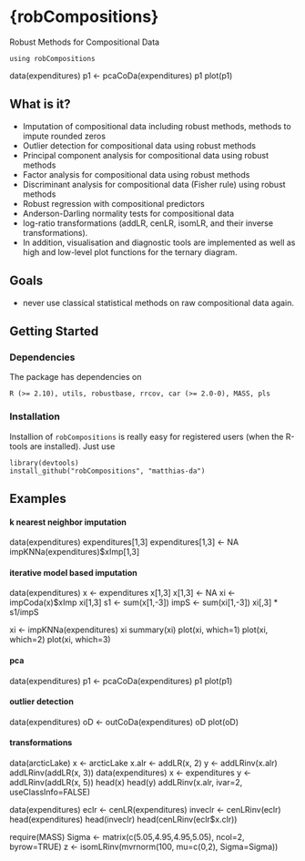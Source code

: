 {robCompositions}
=======================================

Robust Methods for Compositional Data

    using robCompositions

  data(expenditures)
  p1 <- pcaCoDa(expenditures)
  p1
  plot(p1)


What is it?
-----------

-   Imputation of compositional data including robust methods, methods to impute rounded zeros
-   Outlier detection for compositional data using robust methods 
-   Principal component analysis for compositional data using robust methods
-   Factor analysis for compositional data using robust methods 
-   Discriminant analysis for compositional data (Fisher rule) using robust methods
-   Robust regression with compositional predictors 
-   Anderson-Darling normality tests for compositional data
-   log-ratio transformations (addLR, cenLR, isomLR, and their inverse transformations).
-   In addition, visualisation and diagnostic tools are implemented as well as high and low-level plot functions for the 
             ternary diagram. 


Goals
-----

-   never use classical statistical methods on raw compositional data again.


Getting Started
---------------

### Dependencies

The package has dependencies on 

	R (>= 2.10), utils, robustbase, rrcov, car (>= 2.0-0), MASS, pls



### Installation

Installion of `robCompositions` is really easy for registered users (when the R-tools are installed). Just use 

    library(devtools)
    install_github("robCompositions", "matthias-da")


Examples
--------

#### k nearest neighbor imputation
data(expenditures)
expenditures[1,3]
expenditures[1,3] <- NA
impKNNa(expenditures)$xImp[1,3]

#### iterative model based imputation
data(expenditures)
x <- expenditures
x[1,3]
x[1,3] <- NA
xi <- impCoda(x)$xImp
xi[1,3]
s1 <- sum(x[1,-3])
impS <- sum(xi[1,-3])
xi[,3] * s1/impS

xi <- impKNNa(expenditures)
xi
summary(xi)
plot(xi, which=1)
plot(xi, which=2)
plot(xi, which=3)

#### pca
data(expenditures)
p1 <- pcaCoDa(expenditures)
p1
plot(p1)

#### outlier detection
data(expenditures)
oD <- outCoDa(expenditures)
oD
plot(oD)

#### transformations
data(arcticLake)
x <- arcticLake
x.alr <- addLR(x, 2)
y <- addLRinv(x.alr)
addLRinv(addLR(x, 3))
data(expenditures)
x <- expenditures
y <- addLRinv(addLR(x, 5))
head(x)
head(y)
addLRinv(x.alr, ivar=2, useClassInfo=FALSE)

data(expenditures)
eclr <- cenLR(expenditures)
inveclr <- cenLRinv(eclr)
head(expenditures)
head(inveclr)
head(cenLRinv(eclr$x.clr))

require(MASS)
Sigma <- matrix(c(5.05,4.95,4.95,5.05), ncol=2, byrow=TRUE)
z <- isomLRinv(mvrnorm(100, mu=c(0,2), Sigma=Sigma))
